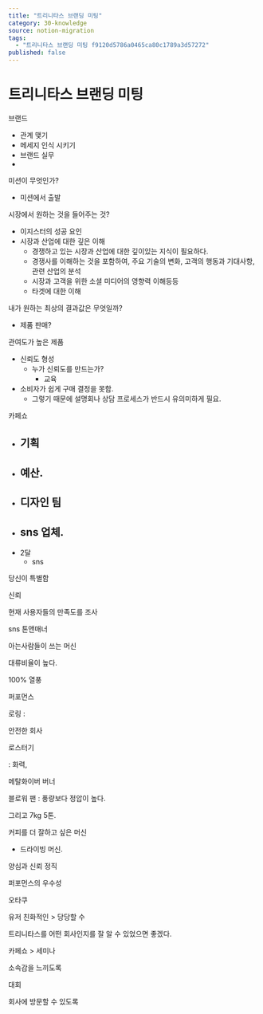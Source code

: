 ```yaml
---
title: "트리니타스 브랜딩 미팅"
category: 30-knowledge
source: notion-migration
tags:
  - "트리니타스 브랜딩 미팅 f9120d5786a0465ca80c1789a3d57272"
published: false
---
```


# 트리니타스 브랜딩 미팅

브랜드

* 관계 맺기
* 메세지 인식 시키기
* 브랜드 실무
*

미션이 무엇인가?

* 미션에서 출발

시장에서 원하는 것을 들어주는 것?

* 이지스터의 성공 요인
* 시장과 산업에 대한 깊은 이해
  * 경쟁하고 있는 시장과 산업에 대한 깊이있는 지식이 필요하다.
  * 경쟁사를 이해하는 것을 포함하여, 주요 기술의 변화, 고객의 행동과 기대사항, 관련 산업의 분석
  * 시장과 고객을 위한 소셜 미디어의 영향력 이해등등
  * 타겟에 대한 이해

내가 원하는 최상의 결과값은 무엇일까?

* 제품 판매?

관여도가 높은 제품

* 신뢰도 형성
  * 누가 신뢰도를 만드는가?
    * 교육
* 소비자가 쉽게 구매 결정을 못함.
  * 그렇기 때문에 설명회나 상담 프로세스가 반드시 유의미하게 필요.

카페쇼

* ## 기획
* ## 예산.
* ## 디자인 팀
* ## sns 업체.
* 2달
  * sns

당신이 특별함

신뢰

현재 사용자들의 만족도를 조사

sns 톤앤매너

아는사람들이 쓰는 머신

대류비율이 높다.

100% 열풍

퍼포먼스

로링 :

안전한 회사

로스터기

: 화력,

메탈화이버 버너

블로워 팬 : 풍량보다 정압이 높다.

그리고 7kg 5톤.

커피를 더 잘하고 싶은 머신

* 드라이빙 머신.

양심과 신뢰 정직

퍼포먼스의 우수성

오타쿠

유저 친화적인 > 당당할 수

트리니타스를 어떤 회사인지를 잘 알 수 있었으면 좋겠다.

카페쇼 > 세미나

소속감을 느끼도록

대회

회사에 방문할 수 있도록
